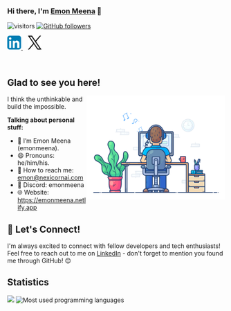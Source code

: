 ### Hi there, I'm <a href="https://emonmeena.netlify.app" target="_blank" title="Emon Meena">Emon Meena</a> 👋
![visitors](https://visitor-badge.laobi.icu/badge?page_id=emonmeena.emonmeena)
[![GitHub followers](https://img.shields.io/github/followers/emonmeena.svg?style=social&label=Follow)](https://github.com/emonmeena?tab=followers)
<!--
#### Me - <br>
Web - [Emon Meena](https://emonmeena.netlify.app/)<br> [Blogs](https://medium.com/@emonmeena) [YouTube](https://www.youtube.com/@emonmeena1937)<br>

#### More me - 
- There are thousands of things to remember about me, but i just want you to remember only a single and that is fearless.

 [![emonmeena's github stats](https://github-readme-stats.vercel.app/api?username=emonmeena&show_icons=true&theme=radical&count_private=true)](https://github.com/anuraghazra/github-readme-stats) -->


<p>
  <a href="https://linkedin.com/in/emonmeena">
    <img src="images/linkedin.png" alt="LinkedIn" height="32">
  </a>
  &nbsp;&nbsp;
  <a href="https://x.com/emonmeena">
    <img src="images/twitter.png" alt="X (Twitter)" height="32">
  </a>
</p>



</br>

## Glad to see you here!

<img align="right" alt="Emon Meena" src="images/coding.gif" width="320px" />

I think the unthinkable and build the impossible.

**Talking about personal stuff:**

- 👨 I’m Emon Meena (emonmeena).
- 😄 Pronouns: he/him/his.
- 📧 How to reach me: emon@nexicornai.com
- 💬 Discord: emonmeena
- 🌐 Website: https://emonmeena.netlify.app

## 🤝 Let's Connect! 

I'm always excited to connect with fellow developers and tech enthusiasts! 
Feel free to reach out to me on [LinkedIn](https://linkedin.com/in/emonmeena) - don't forget to mention you found me through GitHub! 😊

## Statistics

<img src="https://github-profile-summary-cards.vercel.app/api/cards/profile-details?username=emonmeena&theme=github_dark" />
<img src="https://github-readme-stats.vercel.app/api/top-langs/?username=emonmeena&theme=default&show_icons=true&hide_border=true&layout=compact" alt="Most used programming languages" />


<!--
## 👷 Check out what I'm currently working on

- [trinhminhtriet/leetcode](https://github.com/trinhminhtriet/leetcode) - 🔥 LeetCode solutions in any programming language. (1 day ago)
- [nctl-io/nctl-roadmap](https://github.com/nctl-io/nctl-roadmap) (1 day ago)
- [nctl-io/.github](https://github.com/nctl-io/.github) - 🌐 Network. Connect. Transform. Lead. (4 days ago)
- [nctl-io/nctl-branding](https://github.com/nctl-io/nctl-branding) - NCTL Branding 🖼️: Centralized assets and guidelines for consistent visual identity across NCTL projects and platforms. (5 days ago)
- [nctl-io/nctl-homepage](https://github.com/nctl-io/nctl-homepage) - 🚀 Modern homepage for NCTL: fast, responsive, TypeScript-powered, open source, and easy to customize. (5 days ago)
- [trinhminhtriet/sizr](https://github.com/trinhminhtriet/sizr) - 📈 A fast, Rust-based tool to analyze file system usage with colorful output, file aggregation, exclusions, and directory comparisons. (6 days ago)
- [trinhminhtriet/blast](https://github.com/trinhminhtriet/blast) - 🚀 Blast: A powerful, lightweight HTTP load generator for stress testing and benchmarking web applications with ease. (1 week ago)
- [trinhminhtriet/spiko](https://github.com/trinhminhtriet/spiko) - 🚀 Spiko is a fast, Rust-based load testing tool with a beautiful TUI for real-time insights. (1 week ago)
- [rust-rs/tabler](https://github.com/rust-rs/tabler) - 📊 Tabler: A lightweight TUI tool to view, query, and navigate CSV, TSV, and Parquet data files. (1 week ago)
- [trinhminhtriet/java-skel-cli](https://github.com/trinhminhtriet/java-skel-cli) - 🦴 Skel CLI: A command-line tool for generating project skeletons in multiple languages, fast and customizable. (1 week ago)

## 👯 Check out my recent followers

- [lyfe691](https://github.com/lyfe691)
- [Landon153](https://github.com/Landon153)
- [fernandoncidade](https://github.com/fernandoncidade)
- [Cre4T3Tiv3](https://github.com/Cre4T3Tiv3)
- [0xPleiades](https://github.com/0xPleiades)
- [victorykop](https://github.com/victorykop)
- [benjamineruvieru](https://github.com/benjamineruvieru)
- [ShahwaizZahid](https://github.com/ShahwaizZahid)
- [parhamdavin](https://github.com/parhamdavin)
- [thisiszana](https://github.com/thisiszana)

## ⭐ Recent stars

- [dkgaraujo/OpenSourcedMacroModels](https://github.com/dkgaraujo/OpenSourcedMacroModels) - A best-efforts collection of open-sourced macroeconomic models run by central banks and other official sector agencies (ie, ministries of economy) (today)
- [grantmcdermott/quarto-revealjs-clean](https://github.com/grantmcdermott/quarto-revealjs-clean) - A minimalist and elegant presentation theme for Quarto Reveal.js (today)
- [grantmcdermott/tinyplot](https://github.com/grantmcdermott/tinyplot) - Lightweight extension of the base R graphics system (today)
- [p/redis-dump-load](https://github.com/p/redis-dump-load) - Dump redis databases, load data into redis - in Python (today)
- [fractalwrench/json-2-kotlin](https://github.com/fractalwrench/json-2-kotlin) - Convert JSON to Kotlin Data Classes (today)

## 🔨 Latest Pull Requests I published

- [Develop](https://github.com/trinhminhtriet/repoctl/pull/17) on [trinhminhtriet/repoctl](https://github.com/trinhminhtriet/repoctl) (3 months ago)
- [Develop](https://github.com/trinhminhtriet/scanr/pull/22) on [trinhminhtriet/scanr](https://github.com/trinhminhtriet/scanr) (3 months ago)
- [Develop](https://github.com/trinhminhtriet/scanr/pull/21) on [trinhminhtriet/scanr](https://github.com/trinhminhtriet/scanr) (3 months ago)

-->
